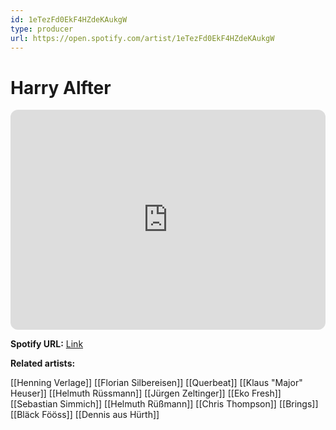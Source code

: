 ```yaml
---
id: 1eTezFd0EkF4HZdeKAukgW
type: producer
url: https://open.spotify.com/artist/1eTezFd0EkF4HZdeKAukgW
---
```

# Harry Alfter

<iframe style="border-radius:12px" src="https://open.spotify.com/embed/artist/1eTezFd0EkF4HZdeKAukgW" width="100%" height="352" frameBorder="0" allowfullscreen="" allow="autoplay; clipboard-write; encrypted-media; fullscreen; picture-in-picture" loading="lazy"></iframe>

**Spotify URL:** [Link](https://open.spotify.com/artist/1eTezFd0EkF4HZdeKAukgW)

**Related artists:**

[[Henning Verlage]]
[[Florian Silbereisen]]
[[Querbeat]]
[[Klaus "Major" Heuser]]
[[Helmuth Rüssmann]]
[[Jürgen Zeltinger]]
[[Eko Fresh]]
[[Sebastian Simmich]]
[[Helmuth Rüßmann]]
[[Chris Thompson]]
[[Brings]]
[[Bläck Fööss]]
[[Dennis aus Hürth]]
